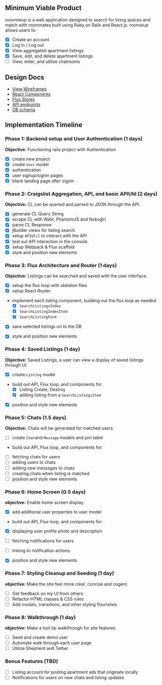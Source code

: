 ## Minimum Viable Product

rooomieup is a web application designed to search for living spaces and match
with roommates built using Ruby on Rails and React.js. roomieup allows users to:

<!-- This is a Markdown checklist. Use it to keep track of your
progress. Put an x between the brackets for a checkmark: [x] -->

- [X] Create an account
- [X] Log in / Log out
- [X] View aggregated apartment listings
- [X] Save, edit, and delete apartment listings
- [ ] View, enter, and utilize chatrooms

## Design Docs
* [View Wireframes][views]
* [React Components][components]
* [Flux Stores][stores]
* [API endpoints][api-endpoints]
* [DB schema][schema]

[views]: ./docs/views.md
[components]: ./docs/components.md
[stores]: ./docs/stores.md
[api-endpoints]: ./docs/api-endpoints.md
[schema]: ./docs/schema.md

## Implementation Timeline

### Phase 1: Backend setup and User Authentication (1 days)

**Objective:** Functioning rails project with Authentication

- [X] create new project
- [X] create `User` model
- [X] authentication
- [X] user signup/signin pages
- [X] blank landing page after signin

### Phase 2: Craigslist Aggregation, API, and basic APIUtil (2 days)

**Objective:** CL can be queried and parsed to JSON through the API.

- [X] generate CL Query String
- [X] scrape CL with Watir, PhantomJS and Nokogiri
- [X] parse CL Response
- [X] jBuilder views for listing search
- [X] setup `APIUtil` to interact with the API
- [X] test out API interaction in the console.
- [X] setup Webpack & Flux scaffold
- [X] style and position new elements

### Phase 3: Flux Architecture and Router (1 days)

**Objective:** Listings can be searched and saved with the
user interface.

- [X] setup the flux loop with skeleton files
- [X] setup React Router
- implement each listing component, building out the flux loop as needed.
  - [X] `SearchListingsIndex`
  - [X] `SearchListingIndexItem`
  - [X] `SearchListingForm`
- [X] save selected listings url to the DB
- [X] style and position new elements


### Phase 4: Saved Listings (1 day)

**Objective:** Saved Listings, a user can view a display of saved listings through UI.

- [X] create `Listing` model
- build out API, Flux loop, and components for:
  - [X] Listing Create, Destroy
  - [X] adding listing from a `SearchListingsItem`
- [X] position and style new elements

### Phase 5: Chats (1.5 days)

**Objective:** Chats will be generated for matched users.

- [ ] create `Chat`and `Message` models and join table
- build out API, Flux loop, and components for:
- [ ] fetching chats for users
- [ ] adding users to chats
- [ ] adding new messages to chats
- [ ] creating chats when listing is matched
- [ ] position and style new elements

### Phase 6: Home Screen (0.5 days)

**objective:** Enable home screen display.

- [X] add additional user properties to user model
- build out API, Flux loop, and components for:
- [X] displaying user profile photo and description
- [ ] fetching notifications for users
- [ ] linking to notification actions
- [X] position and style new elements


### Phase 7: Styling Cleanup and Seeding (1 day)

**objective:** Make the site feel more clear, concise and cogent.

- [ ] Get feedback on my UI from others
- [ ] Refactor HTML classes & CSS rules
- [ ] Add modals, transitions, and other styling flourishes.

### Phase 8: Walkthrough (1 day)

**objective:** Make a tool tip walkthrough for site features.

- [ ] Seed and create demo user
- [ ] Automate walk through each user page
- [ ] Utilize Shepherd and Tether

### Bonus Features (TBD)
- [ ] Listing account for posting apartment ads that originate locally
- [ ] Notifications for users on new chats and listing updates

[phase-one]: ./docs/phases/phase1.md
[phase-two]: ./docs/phases/phase2.md
[phase-three]: ./docs/phases/phase3.md
[phase-four]: ./docs/phases/phase4.md
[phase-five]: ./docs/phases/phase5.md
